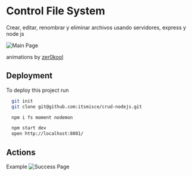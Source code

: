 
# Control File System

Crear, editar, renombrar y eliminar archivos usando servidores, express y node js

![Main Page](https://github.com/itsmisce/control-ftp/blob/main/src/img/main.png)

animations by [zer0kool](https://codepen.io/zer0kool/pen/KjZWRW)

## Deployment

To deploy this project run

```bash
  git init
  git clone git@github.com:itsmisce/crud-nodejs.git

  npm i fs moment nodemon

  npm start dev
  open http://localhost:8081/
```

## Actions

Example
![Success Page](https://github.com/itsmisce/control-ftp/blob/main/src/img/example.png)
